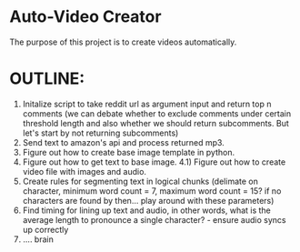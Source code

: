 # Auto-Video Creator

The purpose of this project is to create videos automatically.

# OUTLINE:
1) Initalize script to take reddit url as argument input and return top n comments (we can debate whether to exclude comments under certain threshold length and also whether we should return subcomments. But let's start by not returning subcomments)
2) Send text to amazon's api and process returned mp3.
3) Figure out how to create base image template in python.
4) Figure out how to get text to base image.
4.1) Figure out how to create video file with images and audio.
5) Create rules for segmenting text in logical chunks (delimate on character, minimum word count = 7, maximum word count = 15? if no characters are found by then... play around with these parameters)
6) Find timing for lining up text and audio, in other words, what is the average length to pronounce a single character? - ensure audio syncs up correctly
7) .... brain
